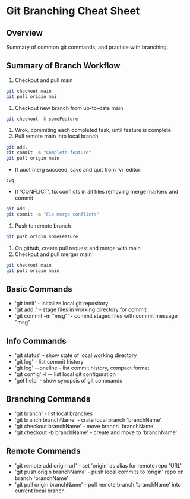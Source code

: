 # Git Branching Cheat Sheet

## Overview

Summary of common git commands, and practice with branching.

## Summary of Branch Workflow

1. Checkout and pull main
```bash
git checkout main
git pull origin mai
```
1. Checkout new branch from up-to-date main
```bash
git checkout -b someFeature
```
1. Wrok, commiting each completed task, until feature is complete
1. Pull remote main into local branch
```bash
git add. 
cit commit -m "Complete feature"
git pull origin main
```
* If auot merg succeed, save and quit from 'vi' editor:
```
:wq
```
* If 'CONFLICT', fix conflicts in all files removing merge markers and commit
```bash
git add .
git commit -m "Fix merge conflicts"
```
1. Push to remote branch
```bash
git push origin someFeature
```
1. On github, create pull request and merge with main
1. Checkout and pull merger main
```bash
git checkout main
git pull origin main
```

## Basic Commands
* 'git innit' - initialize local git repository
* 'git add .' - stage files in working directory for commit
* 'git commit -m "msg"' - commit staged files with commit message "msg"

## Info Commands 
* 'git status' - show state of local working directory
* 'git log' - list commit history
* 'git log' --oneline - list commit history, compact format
* 'git config' -l -- list local git configuration
* 'get help' - show synopsis of git commands

## Branching Commands
* 'git branch' - list local branches
* 'git branch branchName' - crate local branch 'branchName'
* 'git checkout branchName' - move branch 'branchName'
* 'git checkout -b branchName' - create and move to 'branchName'

## Remote Commands 
* 'git remote add origin url' - set 'origin' as alias for remote repo 'URL'
* 'git push origin branchName' - push local commits to 'origin' repo on branch 'branchName'
* 'git pull origin branchName' - pull remote branch 'branchName' into current local branch

